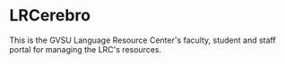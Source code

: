 # LRCerebro
This is the GVSU Language Resource Center's faculty, student and staff portal for managing the LRC's resources.